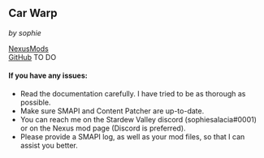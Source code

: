 ﻿
## Car Warp
*by sophie*

[NexusMods]()  
[GitHub]()
TO DO

#### If you have any issues:
* Read the documentation carefully. I have tried to be as thorough as possible.
* Make sure SMAPI and Content Patcher are up-to-date.
* You can reach me on the Stardew Valley discord (sophiesalacia#0001) or on the Nexus mod page (Discord is preferred).
* Please provide a SMAPI log, as well as your mod files, so that I can assist you better.
